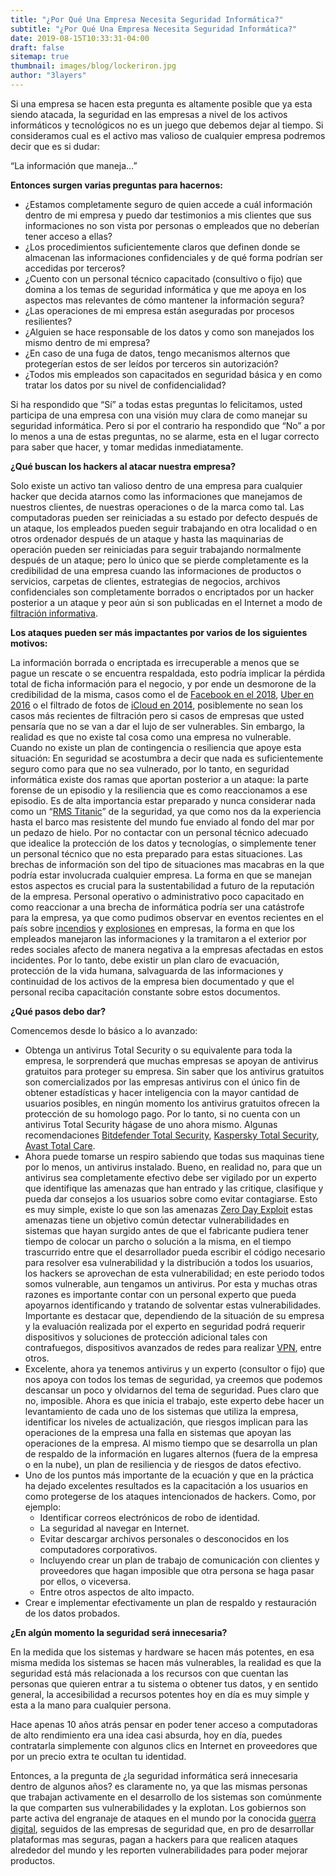 ```yaml
---
title: "¿Por Qué Una Empresa Necesita Seguridad Informática?"
subtitle: "¿Por Qué Una Empresa Necesita Seguridad Informática?"
date: 2019-08-15T10:33:31-04:00
draft: false
sitemap: true
thumbnail: images/blog/lockeriron.jpg
author: "3layers"
---
```


Si una empresa se hacen esta pregunta es altamente posible que ya esta siendo atacada, la seguridad en las empresas a nivel de los activos informáticos y tecnológicos no es un juego que debemos dejar al tiempo. Si consideramos cual es el activo mas valioso de cualquier empresa podremos decir que es si dudar:

“La información que maneja…”

**Entonces surgen varias preguntas para hacernos:**

* ¿Estamos completamente seguro de quien accede a cuál información dentro de mi empresa y puedo dar testimonios a mis clientes que sus informaciones no son vista por personas o empleados que no deberían tener acceso a ellas?
* ¿Los procedimientos suficientemente claros que definen donde se almacenan las informaciones confidenciales y de qué forma podrían ser accedidas por terceros?
* ¿Cuento con un personal técnico capacitado (consultivo o fijo) que domina a los temas de seguridad informática y que me apoya en los aspectos mas relevantes de cómo mantener la información segura?
* ¿Las operaciones de mi empresa están aseguradas por procesos resilientes?
* ¿Alguien se hace responsable de los datos y como son manejados los mismo dentro de mi empresa?
* ¿En caso de una fuga de datos, tengo mecanismos alternos que protegerían estos de ser leídos por terceros sin autorización?
* ¿Todos mis empleados son capacitados en seguridad básica y en como tratar los datos por su nivel de confidencialidad?

Si ha respondido que “Sí” a todas estas preguntas lo felicitamos, usted participa de una empresa con una visión muy clara de como manejar su seguridad informática. Pero si por el contrario ha respondido que “No” a por lo menos a una de estas preguntas, no se alarme, esta en el lugar correcto para saber que hacer, y tomar medidas inmediatamente.

**¿Qué buscan los hackers al atacar nuestra empresa?**

Solo existe un activo tan valioso dentro de una empresa para cualquier hacker que decida atarnos como las informaciones que manejamos de nuestros clientes, de nuestras operaciones o de la marca como tal. Las computadoras pueden ser reiniciadas a su estado por defecto después de un ataque, los empleados pueden seguir trabajando en otra localidad o en otros ordenador después de un ataque y hasta las maquinarias de operación pueden ser reiniciadas para seguir trabajando normalmente después de un ataque; pero lo único que se pierde completamente es la credibilidad de una empresa cuando las informaciones de productos o servicios, carpetas de clientes, estrategias de negocios, archivos confidenciales son completamente borrados o encriptados por un hacker posterior a un ataque y peor aún si son publicadas en el Internet a modo de [filtración informativa](https://es.wikipedia.org/wiki/Filtraci%C3%B3n_informativa).

**Los ataques pueden ser más impactantes por varios de los siguientes motivos:**

La información borrada o encriptada es irrecuperable a menos que se pague un rescate o se encuentra respaldada, esto podría implicar la pérdida total de ficha información para el negocio, y por ende un desmorone de la credibilidad de la misma, casos como el de [Facebook en el 2018](https://newsroom.fb.com/news/2018/09/security-update/), [Uber en 2016](https://www.bbc.com/mundo/noticias-42075627) o el filtrado de fotos de [iCloud en 2014](https://es.wikipedia.org/wiki/Filtraci%C3%B3n_de_fotograf%C3%ADas_de_celebridades_de_2014), posiblemente no sean los casos más recientes de filtración pero si casos de empresas que usted pensaría que no se van a dar el lujo de ser vulnerables. Sin embargo, la realidad es que no existe tal cosa como una empresa no vulnerable.
Cuando no existe un plan de contingencia o resiliencia que apoye esta situación: En seguridad se acostumbra a decir que nada es suficientemente seguro como para que no sea vulnerado, por lo tanto, en seguridad informática existe dos ramas que aportan posterior a un ataque: la parte forense de un episodio y la resiliencia que es como reaccionamos a ese episodio. Es de alta importancia estar preparado y nunca considerar nada como un “[RMS Titanic](https://es.wikipedia.org/wiki/Hundimiento_del_RMS_Titanic)” de la seguridad, ya que como nos da la experiencia hasta el barco mas resistente del mundo fue enviado al fondo del mar por un pedazo de hielo.
Por no contactar con un personal técnico adecuado que idealice la protección de los datos y tecnologías, o simplemente tener un personal técnico que no esta preparado para estas situaciones. Las brechas de información son del tipo de situaciones mas macabras en la que podría estar involucrada cualquier empresa. La forma en que se manejan estos aspectos es crucial para la sustentabilidad a futuro de la reputación de la empresa.
Personal operativo o administrativo poco capacitado en como reaccionar a una brecha de informática podría ser una catástrofe para la empresa, ya que como pudimos observar en eventos recientes en el país sobre [incendios](https://www.diariolibre.com/actualidad/sucesos/fuego-destruye-tienda-de-electrodomesticos-lr-comercial-AP11698383) y [explosiones](https://www.diariolibre.com/actualidad/tragedia-polyplas-panorama-general-a-un-mes-de-la-explosion-PP11788106) en empresas, la forma en que los empleados manejaron las informaciones y la tramitaron a el exterior por redes sociales afecto de manera negativa a la empresas afectadas en estos incidentes. Por lo tanto, debe existir un plan claro de evacuación, protección de la vida humana, salvaguarda de las informaciones y continuidad de los activos de la empresa bien documentado y que el personal reciba capacitación constante sobre estos documentos.

**¿Qué pasos debo dar?**

Comencemos desde lo básico a lo avanzado:

* Obtenga un antivirus Total Security o su equivalente para toda la empresa, le sorprenderá que muchas empresas se apoyan de antivirus gratuitos para proteger su empresa. Sin saber que los antivirus gratuitos son comercializados por las empresas antivirus con el único fin de obtener estadísticas y hacer inteligencia con la mayor cantidad de usuarios posibles, en ningún momento los antivirus gratuitos ofrecen la protección de su homologo pago. Por lo tanto, si no cuenta con un antivirus Total Security hágase de uno ahora mismo. Algunas recomendaciones [Bitdefender Total Security](https://www.bitdefender.com/solutions/total-security-2.html?adobe_mc_sdid=SDID%3D0094E5FE781646C7-13DC433462CB5C5A%7CMCORGID%3D0E920C0F53DA9E9B0A490D45%40AdobeOrg%7CTS%3D1565879321&adobe_mc_ref=https%3A%2F%2Frubycom.com%2Fblog%2Fitem%2Fpor-que-una-empresa-necesita-seguridad-informatica%3Fcategory_id%3D77), [Kaspersky Total Security](https://latam.kaspersky.com/total-security), [Avast Total Care](https://www.avast.com/total-care).
* Ahora puede tomarse un respiro sabiendo que todas sus maquinas tiene por lo menos, un antivirus instalado. Bueno, en realidad no, para que un antivirus sea completamente efectivo debe ser vigilado por un experto que identifique las amenazas que han entrado y las critique, clasifique y pueda dar consejos a los usuarios sobre como evitar contagiarse. Esto es muy simple, existe lo que son las amenazas [Zero Day Exploit](https://es.wikipedia.org/wiki/Ataque_de_d%C3%ADa_cero) estas amenazas tiene un objetivo común detectar vulnerabilidades en sistemas que hayan surgido antes de que el fabricante pudiera tener tiempo de colocar un parcho o solución a la misma, en el tiempo trascurrido entre que el desarrollador pueda escribir el código necesario para resolver esa vulnerabilidad y la distribución a todos los usuarios, los hackers se aprovechan de esta vulnerabilidad; en este periodo todos somos vulnerable, aun tengamos un antivirus. Por esta y muchas otras razones es importante contar con un personal experto que pueda apoyarnos identificando y tratando de solventar estas vulnerabilidades. Importante es destacar que, dependiendo de la situación de su empresa y la evaluación realizada por el experto en seguridad podrá requerir dispositivos y soluciones de protección adicional tales con contrafuegos, dispositivos avanzados de redes para realizar [VPN](https://es.wikipedia.org/wiki/Red_privada_virtual), entre otros.
* Excelente, ahora ya tenemos antivirus y un experto (consultor o fijo) que nos apoya con todos los temas de seguridad, ya creemos que podemos descansar un poco y olvidarnos del tema de seguridad. Pues claro que no, imposible. Ahora es que inicia el trabajo, este experto debe hacer un levantamiento de cada uno de los sistemas que utiliza la empresa, identificar los niveles de actualización, que riesgos implican para las operaciones de la empresa una falla en sistemas que apoyan las operaciones de la empresa. Al mismo tiempo que se desarrolla un plan de respaldo de la información en lugares alternos (fuera de la empresa o en la nube), un plan de resiliencia y de riesgos de datos efectivo.
* Uno de los puntos más importante de la ecuación y que en la práctica ha dejado excelentes resultados es la capacitación a los usuarios en como protegerse de los ataques intencionados de hackers. Como, por ejemplo:
  + Identificar correos electrónicos de robo de identidad.
  + La seguridad al navegar en Internet.
  + Evitar descargar archivos personales o desconocidos en los computadores corporativos.
  + Incluyendo crear un plan de trabajo de comunicación con clientes y proveedores que hagan imposible que otra persona se haga pasar por ellos, o viceversa.
  + Entre otros aspectos de alto impacto.
* Crear e implementar efectivamente un plan de respaldo y restauración de los datos probados.

**¿En algún momento la seguridad será innecesaria?**

En la medida que los sistemas y hardware se hacen más potentes, en esa misma medida los sistemas se hacen más vulnerables, la realidad es que la seguridad está más relacionada a los recursos con que cuentan las personas que quieren entrar a tu sistema o obtener tus datos, y en sentido general, la accesibilidad a recursos potentes hoy en día es muy simple y esta a la mano para cualquier persona.

Hace apenas 10 años atrás pensar en poder tener acceso a computadoras de alto rendimiento era una idea casi absurda, hoy en día, puedes contratarla simplemente con algunos clics en Internet en proveedores que por un precio extra te ocultan tu identidad.

Entonces, a la pregunta de ¿la seguridad informática será innecesaria dentro de algunos años? es claramente no, ya que las mismas personas que trabajan activamente en el desarrollo de los sistemas son comúnmente la que comparten sus vulnerabilidades y la explotan. Los gobiernos son parte activa del engranaje de ataques en el mundo por la conocida [guerra digital](https://es.wikipedia.org/wiki/Guerra_inform%C3%A1tica), seguidos de las empresas de seguridad que, en pro de desarrollar plataformas mas seguras, pagan a hackers para que realicen ataques alrededor del mundo y les reporten vulnerabilidades para poder mejorar productos.
